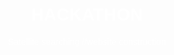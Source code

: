 # HACKATHON
Satellite searching 
//website construction 
<!DOCTYPE html>
<html lang="en">
<head>
    <meta charset="UTF-8">
    <meta name="viewport" content="width=device-width, initial-scale=1.0">
    <title>Satellite Tracker</title>
    <style>
        body {
            font-family: Arial, sans-serif;
            margin: 0;
            padding: 20px;
            text-align: center;
            background-image: url('backweb.jpg'); /* Replace 'your-background-image.jpg' with the path to your background image */
            background-size: cover; /* Ensures the background image covers the entire viewport */
            background-attachment: fixed; /* Keeps the background image fixed in place */
            background-position: center; /* Centers the background image */
            background-repeat: no-repeat; /* Prevents the background image from repeating */
            color: white; /* Ensures text is readable on the background */
        }

        .search-container {
            display: inline-block;
            margin-top: 20px;
        }

        input[type="text"] {
            padding: 10px;
            font-size: 16px;
            border: 1px solid #ccc;
            border-radius: 4px;
            width: 300px;
        }

        button {
            padding: 10px 15px;
            font-size: 16px;
            margin-left: 10px;
            border: none;
            background-color: #007BFF;
            color: black;
            border-radius: 4px;
            cursor: pointer;
        }

        button:hover {
            background-color: #0056b3;
        }

        #results {
            margin-top: 20px;
            width: 100%;
            max-width: 800px;
            margin: 0 auto;
        }

        #results h2 {
            color: black; /* Change text color to white for better readability */
        }

        #results p {
            background: rgba(224, 224, 224, 0.8); /* Semi-transparent background for better readability */
            padding: 10px;
            border-radius: 4px;
            text-align: left;
            color: black;
        }
    </style>
</head>
<body>
    <h1 style="color: rgb(0, 0, 115); font-size: 50px;">Welcome to the Satellite Discoverer</h1>
    <h2>Using this website, you can find various satellites  orbiting around us.</h2>
    
    
    <div class="search-container">
        <input type="text" id="searchInput" placeholder="Enter Satellite Catalog Number...">
        <button onclick="searchSatellite()">Search</button>
    </div>
    <div id="results"></div>

    <script>
        // Function to search for a satellite using its Catalog Number
        function searchSatellite() {
            // Get the value entered in the search input field
            const query = document.getElementById('searchInput').value.trim();

            // Construct the URL for the CelesTrak API with the entered Catalog Number
            const url = `https://celestrak.com/NORAD/elements/gp.php?CATNR=${query}`;

            // Use the Fetch API to retrieve the TLE data for the specified satellite
            fetch(url)
                .then(response => response.text()) // Convert the response to text
                .then(data => {
                    // Check if data was returned
                    if (data) {
                        displayResults(data); // Display the results if data is present
                    } else {
                        // Display a message if no data was found for the specified Catalog Number
                        document.getElementById('results').innerHTML = '<p>No satellites found matching your search.</p>';
                    }
                })
                .catch(error => console.error('Error:', error)); // Log any errors in the console
        }

        // Function to display the satellite information in a more understandable format
        function displayResults(data) {
            // Select the 'results' div to display the output
            const resultsDiv = document.getElementById('results');
            resultsDiv.innerHTML = ''; // Clear any previous results

            // Split the retrieved TLE data into separate lines
            const lines = data.trim().split('\n');

            // Check if we have at least three lines of data (Name, TLE Line 1, TLE Line 2)
            if (lines.length >= 3) {
                const name = lines[0].trim(); // The first line is the satellite's name
                const tle1 = lines[1].trim(); // The second line is the first part of the TLE data
                const tle2 = lines[2].trim(); // The third line is the second part of the TLE data

                // Construct the HTML to display the satellite's name and key orbital elements
                const satelliteInfo = `
                    <h2>Satellite Name: ${name}</h2>
                    <p><strong>Two-Line Element Set (TLE):</strong></p>
                    <p><strong>TLE Line 1:</strong> ${tle1}</p>
                    <p><strong>TLE Line 2:</strong> ${tle2}</p>
                    <p><strong>Key Orbital Elements:</strong></p>
                    <ul>
                        <li><strong>Inclination:</strong> ${getTLEPart(tle2, 8, 16)} degrees</li>
                        <li><strong>Right Ascension of Ascending Node:</strong> ${getTLEPart(tle2, 17, 25)} degrees</li>
                        <li><strong>Eccentricity:</strong> 0.${getTLEPart(tle2, 26, 33)}</li>
                        <li><strong>Argument of Perigee:</strong> ${getTLEPart(tle2, 34, 42)} degrees</li>
                        <li><strong>Mean Anomaly:</strong> ${getTLEPart(tle2, 43, 51)} degrees</li>
                        <li><strong>Mean Motion:</strong> ${getTLEPart(tle2, 52, 63)} revs per day</li>
                        <li><strong>Revolution Number at Epoch:</strong> ${getTLEPart(tle2, 63, 68)}</li>
                    </ul>
                `;
                // Add the constructed satellite info to the results div
                resultsDiv.innerHTML += satelliteInfo;
            } else {
                // If there are not enough lines of data, display a message indicating no data was found
                resultsDiv.innerHTML = '<p>No satellites found matching your search.</p>';
            }
        }

        // Helper function to extract and trim a specific part of the TLE data
        function getTLEPart(tle, start, end) {
            // Substring the TLE data between the specified start and end indices and trim any whitespace
            return tle.substring(start, end).trim();
        }
    </script>
</body>
</html>


       
